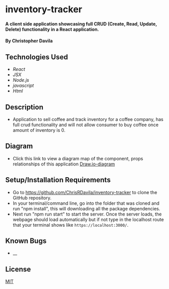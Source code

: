 # inventory-tracker

#### A client side application showcasing full CRUD (Create, Read, Update, Delete) functionality in a React application.

#### By Christopher Davila

## Technologies Used

* _React_
* _JSX_
* _Node.js_
* _javascript_
* _Html_

## Description
* Application to sell coffee and track inventory for a coffee company, has full crud functionality and will not allow consumer to buy coffee once amount of inventory is 0.

## Diagram
* Click this link to view a diagram map of the component, props relationships of this application
[Draw.io-diagram](https://drive.google.com/file/d/1fNcIneXd1b20B83_mGq6QojXAcgYmuln/view?usp=sharing)

## Setup/Installation Requirements

* Go to https://github.com/ChrisRDavila/inventory-tracker
to clone the GitHub repository.
* In your terminal/command line, go into the folder that was cloned and run "npm install", this will downloading all the package dependencies.
* Next run "npm run start" to start the server. Once the server loads, the webpage should load automatically but if not type in the localhost route that your terminal shows like `https://localhost:3000/`.

## Known Bugs

* __

## License
[MIT](https://github.com/ChrisRDavila/inventory-tracker/blob/main/License.txt)
